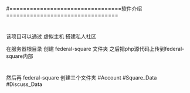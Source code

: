 #=================================软件介绍=================================
#
#
该项目可以通过 虚拟主机 搭建私人社区

在服务器根目录 创建 federal-square 文件夹 之后把php源代码上传到federal-square内部 
#
然后再 federal-square 创建三个文件夹 
#Account
#Square_Data
#Discuss_Data
